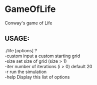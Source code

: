 # GameOfLife
Conway's game of Life

## USAGE: 
./life [options] ?<files>  
   -custom  input a custom starting grid  
   -size  set size of grid (size > 1)  
   -iter  number of iterations (i > 0) default 20  
   -r  run the simulation  
   -help  Display this list of options  


